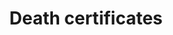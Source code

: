 ---
title: Death certificates
longTitle: 'Death certificates'
tags:
- gccommon
relatedTerm:
- "[[Death]]"
---